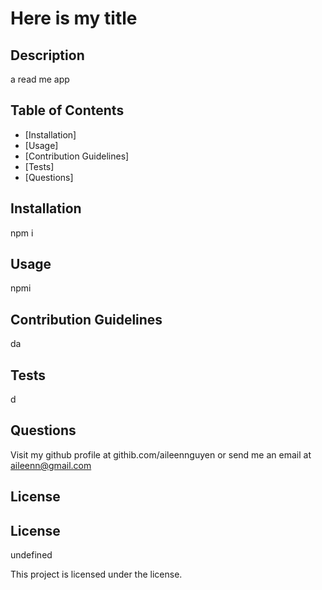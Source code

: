 # Here is my title

## Description

a read me app

## Table of Contents

- [Installation]
- [Usage]
- [Contribution Guidelines]
- [Tests]
- [Questions]

## Installation

npm i

## Usage

npmi

## Contribution Guidelines

da

## Tests

d

## Questions

Visit my github profile at githib.com/aileennguyen or send me an email at aileenn@gmail.com 

## License

## License

 undefined

 This project is licensed under the [](undefined) license.

